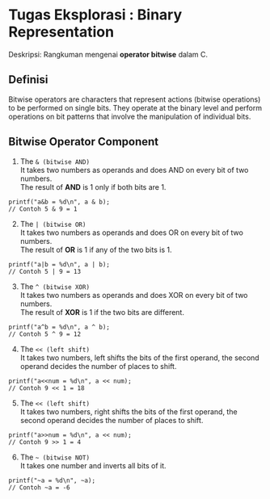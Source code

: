 # Tugas Eksplorasi : Binary Representation
Deskripsi: Rangkuman mengenai **operator bitwise** dalam C.

## Definisi
Bitwise operators are characters that represent actions (bitwise operations) to be performed on single bits. They operate at the binary level and perform operations on bit patterns that involve the manipulation of individual bits.

## Bitwise Operator Component
1. The ```& (bitwise AND)``` <br>
It takes two numbers as operands and does AND on every bit of two numbers. <br>
The result of <strong>AND</strong> is 1 only if both bits are 1. 
```shell
printf("a&b = %d\n", a & b);
// Contoh 5 & 9 = 1
```
2. The ```| (bitwise OR)``` <br>
It takes two numbers as operands and does OR on every bit of two numbers. <br>
The result of <strong>OR</strong> is 1 if any of the two bits is 1. 
```shell
printf("a|b = %d\n", a | b);
// Contoh 5 | 9 = 13
```
3. The ```^ (bitwise XOR)``` <br>
It takes two numbers as operands and does XOR on every bit of two numbers. <br>
The result of <strong>XOR</strong> is 1 if the two bits are different.
```shell
printf("a^b = %d\n", a ^ b);
// Contoh 5 ^ 9 = 12
```
4. The ```<< (left shift)``` <br>
It takes two numbers, left shifts the bits of the first operand, the second operand decides the number of places to shift. 
```shell
printf("a<<num = %d\n", a << num);
// Contoh 9 << 1 = 18
```
5. The ```<< (left shift)``` <br>
It takes two numbers, right shifts the bits of the first operand, the second operand decides the number of places to shift. 
```shell
printf("a>>num = %d\n", a << num);
// Contoh 9 >> 1 = 4
```
6.  The ```~ (bitwise NOT)``` <br>
It takes one number and inverts all bits of it. 
```shell
printf("~a = %d\n", ~a);
// Contoh ~a = -6
```